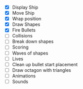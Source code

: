 - [x] Display Ship
- [x] Move Ship
- [x] Wrap position
- [x] Draw Shapes
- [x] Fire Bullets
- [ ] Collisions
- [ ] Break down shapes
- [ ] Scoring
- [ ] Waves of shapes
- [ ] Lives
- [ ] Clean up bullet start placement
- [ ] Draw octagon with triangles
- [ ] Animations
- [ ] Sounds
